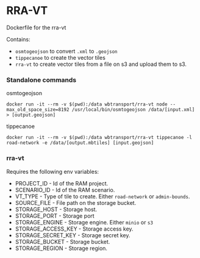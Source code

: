 # RRA-VT

Dockerfile for the rra-vt

Contains:
- `osmtogeojson` to convert `.xml` to `.geojson`
- `tippecanoe` to create the vector tiles
- `rra-vt` to create vector tiles from a file on s3 and upload them to s3.

### Standalone commands

osmtogeojson
```
docker run -it --rm -v $(pwd):/data wbtransport/rra-vt node --max_old_space_size=8192 /usr/local/bin/osmtogeojson /data/[input.xml] > [output.geojson]
```

tippecanoe
```
docker run -it --rm -v $(pwd):/data wbtransport/rra-vt tippecanoe -l road-network -e /data/[output.mbtiles] [input.geojson]
```

### rra-vt

Requires the following env variables:
- PROJECT_ID - Id of the RAM project.
- SCENARIO_ID - Id of the RAM scenario.
- VT_TYPE - Type of tile to create. Either `road-network` or `admin-bounds`.
- SOURCE_FILE - File path on the storage bucket.
- STORAGE_HOST - Storage host.
- STORAGE_PORT - Storage port
- STORAGE_ENGINE - Storage engine. Either `minio` or `s3`
- STORAGE_ACCESS_KEY - Storage access key.
- STORAGE_SECRET_KEY - Storage secret key.
- STORAGE_BUCKET - Storage bucket.
- STORAGE_REGION - Storage region.